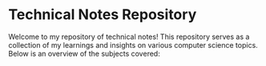 # Technical Notes Repository

Welcome to my repository of technical notes! This repository serves as a collection of my learnings and insights on various computer science topics. Below is an overview of the subjects covered:
